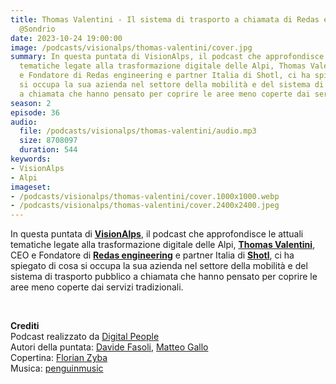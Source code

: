 ```yaml
---
title: Thomas Valentini - Il sistema di trasporto a chiamata di Redas engineering
  @Sondrio
date: 2023-10-24 19:00:00
image: /podcasts/visionalps/thomas-valentini/cover.jpg
summary: In questa puntata di VisionAlps, il podcast che approfondisce le attuali
  tematiche legate alla trasformazione digitale delle Alpi, Thomas Valentini, CEO
  e Fondatore di Redas engineering e partner Italia di Shotl, ci ha spiegato di cosa
  si occupa la sua azienda nel settore della mobilità e del sistema di trasporto pubblico
  a chiamata che hanno pensato per coprire le aree meno coperte dai servizi tradizionali.
season: 2
episode: 36
audio:
  file: /podcasts/visionalps/thomas-valentini/audio.mp3
  size: 8708097
  duration: 544
keywords:
- VisionAlps
- Alpi
imageset:
- /podcasts/visionalps/thomas-valentini/cover.1000x1000.webp
- /podcasts/visionalps/thomas-valentini/cover.2400x2400.jpeg
---
```


In questa puntata di **[VisionAlps](https://www.visionalps.com/)**, il podcast che approfondisce le attuali tematiche legate alla trasformazione digitale delle Alpi, **[Thomas Valentini](https://www.linkedin.com/in/thomasvalentini?originalSubdomain=it)**, CEO e Fondatore di **[Redas engineering](https://www.redasengineering.it/)** e partner Italia di **[Shotl](https://shotl.com/)**, ci ha spiegato di cosa si occupa la sua azienda nel settore della mobilità e del sistema di trasporto pubblico a chiamata che hanno pensato per coprire le aree meno coperte dai servizi tradizionali.

<br>

**Crediti**<br>
Podcast realizzato da [Digital People](https://w3id.org/digitalpeople)<br>
Autori della puntata: [Davide Fasoli](https://www.linkedin.com/in/davide-fasoli-2b3246179/), [Matteo Gallo](https://www.linkedin.com/in/matteo-gallo-4a5ab31a8/)<br>
Copertina: [Florian Zyba](https://www.linkedin.com/in/florian-zyba/)<br>
Musica: [penguinmusic](https://pixabay.com/users/penguinmusic-24940186/)